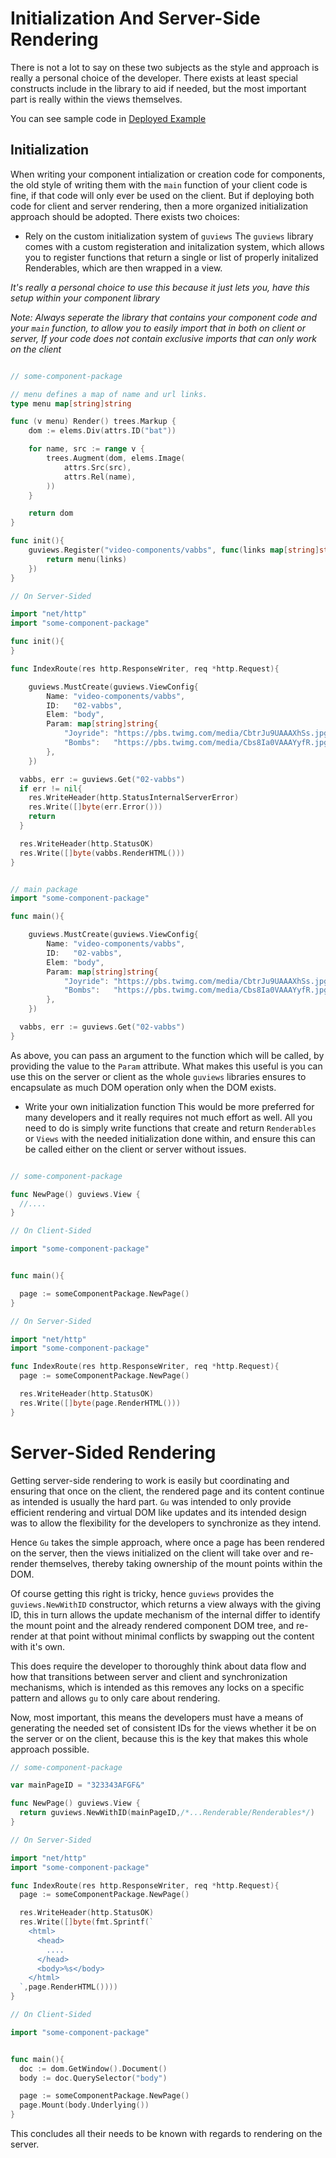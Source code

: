 # Initialization And Server-Side Rendering
There is not a lot to say on these two subjects as the style and approach is really a personal choice of the developer. There exists at least special constructs include in the library to aid if needed, but the most important part is really within the views themselves.

You can see sample code in [Deployed Example](../examples/deployed)

## Initialization
When writing your component intialization or creation code for components, the old style of writing them with the `main` function of your client code is fine, if that code will only ever be used on the client.
But if deploying both code for client and server rendering, then a more organized initialization approach should be adopted. There exists two choices:

- Rely on the custom initialization system of `guviews`
The `guviews` library comes with a custom registeration and initalization system, which allows you to register functions that return a single or list of properly initalized Renderables, which are then wrapped in a view.

*It's really a personal choice to use this because it just lets you, have this setup within your component library*

*Note: Always seperate the library that contains your component code and your `main` function, to allow you to easily import that in both on client or server, If your code does not contain exclusive imports that can only work on the client*

```go

// some-component-package

// menu defines a map of name and url links.
type menu map[string]string

func (v menu) Render() trees.Markup {
	dom := elems.Div(attrs.ID("bat"))

	for name, src := range v {
		trees.Augment(dom, elems.Image(
			attrs.Src(src),
			attrs.Rel(name),
		))
	}

	return dom
}

func init(){
	guviews.Register("video-components/vabbs", func(links map[string]string) guviews.Renderable {
		return menu(links)
	})
}

```

```go
// On Server-Sided

import "net/http"
import "some-component-package"

func init(){
}

func IndexRoute(res http.ResponseWriter, req *http.Request){

	guviews.MustCreate(guviews.ViewConfig{
		Name: "video-components/vabbs",
		ID:   "02-vabbs",
		Elem: "body",
		Param: map[string]string{
			"Joyride": "https://pbs.twimg.com/media/CbtrJu9UAAAXhSs.jpg",
			"Bombs":   "https://pbs.twimg.com/media/Cbs8Ia0VAAAYyfR.jpg",
		},
	})

  vabbs, err := guviews.Get("02-vabbs")
  if err != nil{
    res.WriteHeader(http.StatusInternalServerError)
    res.Write([]byte(err.Error()))
    return
  }

  res.WriteHeader(http.StatusOK)
  res.Write([]byte(vabbs.RenderHTML()))
}

```

```go

// main package
import "some-component-package"

func main(){

	guviews.MustCreate(guviews.ViewConfig{
		Name: "video-components/vabbs",
		ID:   "02-vabbs",
		Elem: "body",
		Param: map[string]string{
			"Joyride": "https://pbs.twimg.com/media/CbtrJu9UAAAXhSs.jpg",
			"Bombs":   "https://pbs.twimg.com/media/Cbs8Ia0VAAAYyfR.jpg",
		},
	})

  vabbs, err := guviews.Get("02-vabbs")
}
```

As above, you can pass an argument to the function which will be called, by providing the value to the `Param` attribute. What makes this useful is you can use this on the server or client as the whole `guviews` libraries ensures to encapsulate as much DOM operation only when the DOM exists.


- Write your own initialization function
This would be more preferred for many developers and it really requires not much effort as well. All you need to do is simply write functions that create and return `Renderables` or `Views` with the needed initialization done within, and ensure this can be called either on the client or server without issues.


```go

// some-component-package

func NewPage() guviews.View {
  //....
}
```

```go
// On Client-Sided

import "some-component-package"


func main(){

  page := someComponentPackage.NewPage()
}

```

```go
// On Server-Sided

import "net/http"
import "some-component-package"

func IndexRoute(res http.ResponseWriter, req *http.Request){
  page := someComponentPackage.NewPage()

  res.WriteHeader(http.StatusOK)
  res.Write([]byte(page.RenderHTML()))
}

```


# Server-Sided Rendering
Getting server-side rendering to work is easily but coordinating and ensuring that once on the client, the rendered page and its content continue as intended is usually the hard part. `Gu` was intended to only provide efficient rendering and virtual DOM like updates and its intended design was to allow the flexibility for the developers to synchronize as they intend.

Hence `Gu` takes the simple approach, where once a page has been rendered on the server, then the views initialized on the client will take over and re-render themselves, thereby
taking ownership of the mount points within the DOM.

Of course getting this right is tricky, hence `guviews` provides the `guviews.NewWithID` constructor, which returns a view always with the giving ID, this in turn allows the update mechanism of the internal differ to identify the mount point and the already rendered component DOM tree, and re-render at that point without minimal conflicts by swapping out the content with it's own.

This does require the developer to thoroughly think about data flow and how that transitions between server and client and synchronization mechanisms, which is intended as this removes any locks on a specific pattern and allows `gu` to only care about rendering.

Now, most important, this means the developers must have a means of generating the needed set of consistent IDs for the views whether it be on the server or on the client, because this is the key that makes this whole approach possible.

```go
// some-component-package

var mainPageID = "323343AFGF&"

func NewPage() guviews.View {
  return guviews.NewWithID(mainPageID,/*...Renderable/Renderables*/)
}
```


```go
// On Server-Sided

import "net/http"
import "some-component-package"

func IndexRoute(res http.ResponseWriter, req *http.Request){
  page := someComponentPackage.NewPage()

  res.WriteHeader(http.StatusOK)
  res.Write([]byte(fmt.Sprintf(`
    <html>
      <head>
        ....
      </head>
      <body>%s</body>
    </html>
  `,page.RenderHTML())))
}

```

```go
// On Client-Sided

import "some-component-package"


func main(){
  doc := dom.GetWindow().Document()
  body := doc.QuerySelector("body")

  page := someComponentPackage.NewPage()
  page.Mount(body.Underlying())
}
```

This concludes all their needs to be known with regards to rendering on the server.

